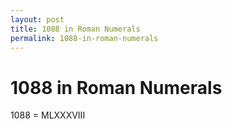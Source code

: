 ```yaml
---
layout: post
title: 1088 in Roman Numerals
permalink: 1088-in-roman-numerals
---
```


# 1088 in Roman Numerals

1088 = MLXXXVIII
